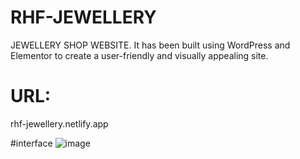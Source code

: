 # RHF-JEWELLERY
JEWELLERY SHOP WEBSITE. It has been built using WordPress and Elementor to create a user-friendly and visually appealing site.

# URL:
rhf-jewellery.netlify.app

#interface
![image](https://github.com/user-attachments/assets/f30549b4-69cb-4985-b668-e1f89b6ce794)

